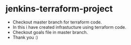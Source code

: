 # jenkins-terraform-project
- Checkout master branch for terraform code.
- In this i have created infrastucture using terraform code.
- Checkout goals file in master branch. 
- Thank you :) 
